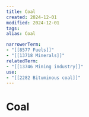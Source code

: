 ```yaml
---
title: Coal
created: 2024-12-01
modified: 2024-12-01
tags: 
alias: Coal

narrowerTerm:
- "[[8577 Fuels]]"
- "[[13718 Minerals]]"
relatedTerm:
- "[[13746 Mining industry]]"
use:
- "[[2282 Bituminous coal]]"
---
```

# Coal
